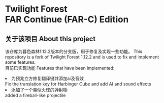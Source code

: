# Twilight Forest <br>FAR Continue (FAR-C) Edition
## 关于该项目 About this project
该仓库为暮色森林1.12.2版本的分支版，用于修复及实现一些功能。
This repository is a fork of Twilight Forest 1.12.2 and is used to fix and implement some features.<br>
目前已实现功能 Features that have been implemented:
<li>为预兆立方修复翻译键并添加ai及音效<br>
Fix the translation key for Harbinger Cube and add AI and sound effects
<li>添加了一个类似火球的弹射物<br>
added a fireball-like projectile
